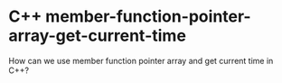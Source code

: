 # C++ member-function-pointer-array-get-current-time
How can we use member function pointer array and get current time in C++?
